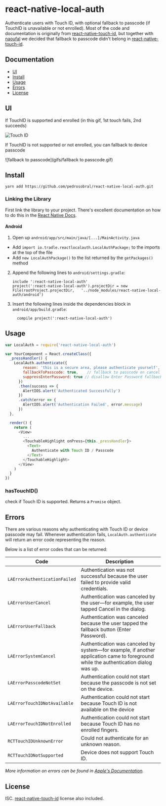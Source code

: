 # react-native-local-auth

Authenticate users with Touch ID, with optional fallback to passcode (if TouchID is unavailable or not enrolled). Most of the code and documentation is originally from [react-native-touch-id](https://github.com/naoufal/react-native-touch-id), but together with [naoufal](https://github.com/naoufal) we decided that fallback to passcode didn't belong in [react-native-touch-id](https://github.com/naoufal/react-native-touch-id).

## Documentation
- [UI](https://github.com/tradle/react-native-local-auth#ui)
- [Install](https://github.com/tradle/react-native-local-auth#install)
- [Usage](https://github.com/tradle/react-native-local-auth#usage)
- [Errors](https://github.com/tradle/react-native-local-auth#errors)
- [License](https://github.com/tradle/react-native-local-auth#license)

## UI

If TouchID is supported and enrolled (in this gif, 1st touch fails, 2nd succeeds)

![Touch ID](gifs/touchID.gif)

If TouchID is not supported or not enrolled, you can fallback to device passcode

![fallback to passcode](gifs/fallback to passcode.gif)

## Install
```shell
yarn add https://github.com/pedrosobral/react-native-local-auth.git
```

### Linking the Library
First link the library to your project.  There's excellent documentation on how to do this in the [React Native Docs](http://facebook.github.io/react-native/docs/linking-libraries-ios.html#content).

#### Android

1. Open up `android/app/src/main/java/[...]/MainActivity.java`
  - Add `import io.tradle.reactlocalauth.LocalAuthPackage;` to the imports at the top of the file
  - Add `new LocalAuthPackage()` to the list returned by the `getPackages()` method
2. Append the following lines to `android/settings.gradle`:
    ```
    include ':react-native-local-auth'
    project(':react-native-local-auth').projectDir = new File(rootProject.projectDir,   '../node_modules/react-native-local-auth/android')
    ```
3. Insert the following lines inside the dependencies block in `android/app/build.gradle`:
    ```
      compile project(':react-native-local-auth')
    ```

## Usage

```js
var LocalAuth = require('react-native-local-auth')

var YourComponent = React.createClass({
  _pressHandler() {
    LocalAuth.authenticate({
        reason: 'this is a secure area, please authenticate yourself',
        fallbackToPasscode: true,    // fallback to passcode on cancel
        suppressEnterPassword: true // disallow Enter Password fallback
      })
      .then(success => {
        AlertIOS.alert('Authenticated Successfully')
      })
      .catch(error => {
        AlertIOS.alert('Authentication Failed', error.message)
      })
  },

  render() {
    return (
      <View>
        ...
        <TouchableHighlight onPress={this._pressHandler}>
          <Text>
            Authenticate with Touch ID / Passcode
          </Text>
        </TouchableHighlight>
      </View>
    )
  }
})
```

### hasTouchID()
check if Touch ID is supported.
Returns a `Promise` object.

## Errors
There are various reasons why authenticating with Touch ID or device passcode may fail.  Whenever authentication fails, `LocalAuth.authenticate` will return an error code representing the reason.

Below is a list of error codes that can be returned:

| Code | Description |
|---|---|
| `LAErrorAuthenticationFailed` | Authentication was not successful because the user failed to provide valid credentials. |
| `LAErrorUserCancel` | Authentication was canceled by the user—for example, the user tapped Cancel in the dialog. |
| `LAErrorUserFallback` | Authentication was canceled because the user tapped the fallback button (Enter Password). |
| `LAErrorSystemCancel` | Authentication was canceled by system—for example, if another application came to foreground while the authentication dialog was up. |
| `LAErrorPasscodeNotSet` | Authentication could not start because the passcode is not set on the device. |
| `LAErrorTouchIDNotAvailable` | Authentication could not start because Touch ID is not available on the device |
| `LAErrorTouchIDNotEnrolled` | Authentication could not start because Touch ID has no enrolled fingers. |
| `RCTTouchIDUnknownError` | Could not authenticate for an unknown reason. |
| `RCTTouchIDNotSupported` | Device does not support Touch ID. |

_More information on errors can be found in [Apple's Documentation](https://developer.apple.com/library/prerelease/ios/documentation/LocalAuthentication/Reference/LAContext_Class/index.html#//apple_ref/c/tdef/LAError)._

## License

ISC. [react-native-touch-id](https://github.com/naoufal/react-native-touch-id) license also included.
